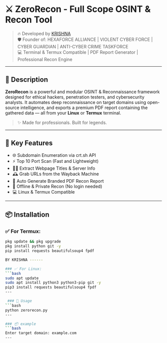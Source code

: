 # ⚔️ ZeroRecon - Full Scope OSINT & Recon Tool

> 🔥 Developed by [KRISHNA](https://github.com/rootkrishna)  
> 🛡️ Founder of: HEXAFORCE ALLIANCE | VIOLENT CYBER FORCE | CYBER GUARDIAN | ANTI-CYBER CRIME TASKFORCE  
> 💻 Terminal & Termux Compatible | PDF Report Generator | Professional Recon Engine

---

## 📖 Description

**ZeroRecon** is a powerful and modular OSINT & Reconnaissance framework designed for ethical hackers, penetration testers, and cybersecurity analysts. It automates deep reconnaissance on target domains using open-source intelligence, and exports a premium PDF report containing the gathered data — all from your **Linux** or **Termux** terminal.

> ✨ Made for professionals. Built for legends.

---

## 🧠 Key Features

- 🌐 Subdomain Enumeration via crt.sh API  
- ⚡ Top 10 Port Scan (Fast and Lightweight)  
- 🕵️‍♂️ Extract Webpage Titles & Server Info  
- 🕰️ Grab URLs from the Wayback Machine  
- 📝 Auto Generate Branded PDF Recon Report  
- 🔐 Offline & Private Recon (No login needed)  
- 💻 Linux & Termux Compatible

---

## 📦 Installation

### ✅ For Termux:
```bash
pkg update && pkg upgrade
pkg install python git -y
pip install requests beautifulsoup4 fpdf

BY KRISHNA ------

### ✅ For Linux:
```bash
sudo apt update
sudo apt install python3 python3-pip git -y
pip3 install requests beautifulsoup4 fpdf
---

 ### 🚀 Usage
```bash
python zerorecon.py
---

### 📦 example
```bash
Enter target domain: example.com
---
